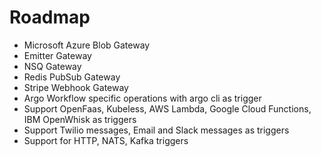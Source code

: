 # Roadmap

- Microsoft Azure Blob Gateway
- Emitter Gateway
- NSQ Gateway
- Redis PubSub Gateway
- Stripe Webhook Gateway
- Argo Workflow specific operations with argo cli as trigger
- Support OpenFaas, Kubeless, AWS Lambda, Google Cloud Functions, IBM OpenWhisk as triggers
- Support Twilio messages, Email and Slack messages as triggers
- Support for HTTP, NATS, Kafka triggers
